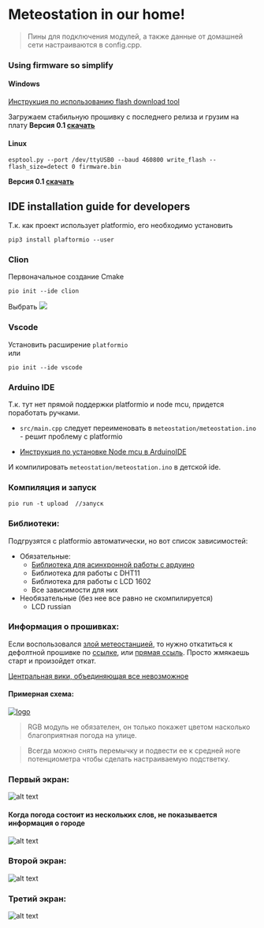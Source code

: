 # Meteostation in our home!

>Пины для подключения модулей, а также данные от домашней сети настраиваются в config.cpp.
### Using firmware so simplify

#### Windows
[Инструкция по использованию flash download tool](http://wiki.amperka.ru/%D0%BF%D1%80%D0%BE%D0%B4%D1%83%D0%BA%D1%82%D1%8B:esp8266:flash-download-tool)

Загружаем стабильную прошивку с последнего релиза и грузим на плату
__Версия 0.1 [скачать](https://yadi.sk/d/CgDrU8-SnWX-FA)__

#### Linux
    esptool.py --port /dev/ttyUSB0 --baud 460800 write_flash --flash_size=detect 0 firmware.bin
__Версия 0.1 [скачать](https://yadi.sk/d/CgDrU8-SnWX-FA)__

## IDE installation guide for developers
Т.к. как проект использует platformio, его необходимо установить
    
    pip3 install plaftormio --user
    
### Clion

Первоначальное создание Cmake

    pio init --ide clion
    
Выбрать ![](https://sun9-43.userapi.com/c855732/v855732524/d5eb8/WgKoxFqRcHA.jpg)


### Vscode 
Установить расширение `platformio` \
или

    pio init --ide vscode

### Arduino IDE
Т.к. тут нет прямой поддержки platformio и node mcu, придется поработать ручками. 

* `src/main.cpp` следует переименовать в `meteostation/meteostation.ino` - решит проблему с platformio
* <p> <a href="http://robotclass.ru/articles/node-mcu-arduino-ide-setup/">Инструкция по установке Node mcu в ArduinoIDE</a>

И компилировать `meteostation/meteostation.ino` в детской ide.

### Компиляция и запуск
    
    pio run -t upload  //запуск


### Библиотеки:
Подгрузятся с platformio автоматически, но вот список зависимостей:

* Обязательные:
    * [Библиотека для асинхронной работы с ардуино](https://github.com/avdosev/async-library-arduino)
    * Библиотека для работы с DHT11
    * Библиотека для работы с LCD 1602
    * Все зависимости для них
* Необязательные (без нее все равно не скомпилируется)
    * LCD russian

### Информация о прошивках:
Если воспользовался [злой метеостанцией](https://github.com/Sapfir0/evil-meteostation), то нужно откатиться к дефолтной прошивке по [ссылке](https://www.espressif.com/en/support/download/other-tools?keys=&field_type_tid%5B%5D=14), или [прямая ссыль](https://www.espressif.com/sites/default/files/tools/flash_download_tools_v3.6.6_0.zip). Просто жмякаешь старт и произойдет откат.

[Центральная вики, объединяющая все невозможное](https://github.com/Sapfir0/Meteo-Server/wiki)


#### Примерная схема:

[![logo](https://pp.userapi.com/c855528/v855528450/36b3a/8wnNPy-strI.jpg)](https://www.circuito.io/app?components=513,9088,10167,10820,360216,417986)

>RGB модуль не обязателен, он только покажет цветом насколько благоприятная погода на улице.

>Всегда можно снять перемычку и подвести ее к средней ноге потенциометра чтобы сделать настраиваемую подстветку.


### Первый экран:
![alt text][one]

[one]: https://pp.userapi.com/c854024/v854024459/35ec1/xTbQma0wmM0.jpg "First information"

#### Когда погода состоит из нескольких слов, не показывается информация о городе

![alt text][four]

[four]: https://pp.userapi.com/c855036/v855036460/47882/hnfgMcYd_eY.jpg "Long info"

### Второй экран:
![alt text][two]

[two]: https://pp.userapi.com/c848736/v848736459/185833/tEAiChO1dEg.jpg "Second information"

### Третий экран:
![alt text][three]

[three]: https://pp.userapi.com/c846123/v846123459/1f23c9/MBUddAPYiYo.jpg "Third information"
